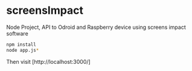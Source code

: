 # screensImpact
Node Project, API to Odroid and Raspberry device using screens impact software

```sh
npm install
node app.js*
```
Then visit [http://localhost:3000/]
